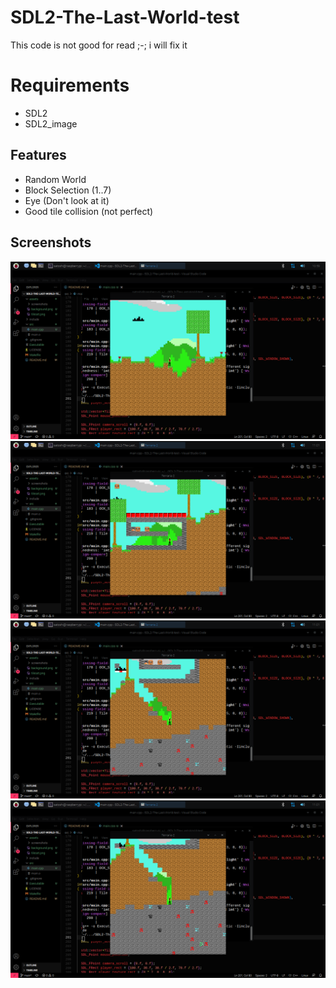 # SDL2-The-Last-World-test
This code is not good for read ;-; i will fix it

# Requirements
- SDL2
- SDL2_image

## Features
- Random World
- Block Selection (1..7)
- Eye (Don't look at it)
- Good tile collision (not perfect)

## Screenshots
![1 Image](assets/screenshots/1.png)
![2 Image](assets/screenshots/2.png)
![3 Image](assets/screenshots/3.png)
![4 Image](assets/screenshots/4.png)